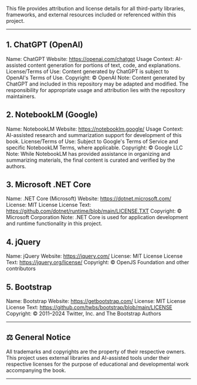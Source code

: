 
This file provides attribution and license details for all third-party libraries, frameworks, and external resources included or referenced within this project.

<hr />

## 1. ChatGPT (OpenAI)
Name: ChatGPT
Website: https://openai.com/chatgpt
Usage Context: AI-assisted content generation for portions of text, code, and explanations.
License/Terms of Use: Content generated by ChatGPT is subject to OpenAI's Terms of Use.
Copyright: © OpenAI
Note: Content generated by ChatGPT and included in this repository may be adapted and modified. The responsibility for appropriate usage and attribution lies with the repository maintainers.

## 2. NotebookLM (Google)
Name: NotebookLM
Website: https://notebooklm.google/
Usage Context: AI-assisted research and summarization support for development of this book.
License/Terms of Use: Subject to Google's Terms of Service and specific NotebookLM Terms, where applicable.
Copyright: © Google LLC
Note: While NotebookLM has provided assistance in organizing and summarizing materials, the final content is curated and verified by the authors.

## 3. Microsoft .NET Core
Name: .NET Core (Microsoft)
Website: https://dotnet.microsoft.com/
License: MIT License
License Text: https://github.com/dotnet/runtime/blob/main/LICENSE.TXT
Copyright: © Microsoft Corporation
Note: .NET Core is used for application development and runtime functionality in this project.

## 4. jQuery
Name: jQuery
Website: https://jquery.com/
License: MIT License
License Text: https://jquery.org/license/
Copyright: © OpenJS Foundation and other contributors

## 5. Bootstrap
Name: Bootstrap
Website: https://getbootstrap.com/
License: MIT License
License Text: https://github.com/twbs/bootstrap/blob/main/LICENSE
Copyright: © 2011–2024 Twitter, Inc. and The Bootstrap Authors

<hr />

## ⚖️ General Notice
All trademarks and copyrights are the property of their respective owners.
This project uses external libraries and AI-assisted tools under their respective licenses for the purpose of educational and developmental work accompanying the book.

<hr />
